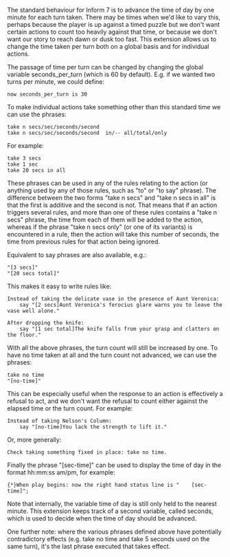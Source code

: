 
The standard behaviour for Inform 7 is to advance the time of day by one minute for each turn taken. There may be times when we'd like to vary this, perhaps because the player is up against a timed puzzle but we don't want certain actions to count too heavily against that time, or because we don't want our story to reach dawn or dusk too fast. This extension allows us to change the time taken per turn both on a global basis and for individual actions.

The passage of time per turn can be changed by changing the global variable seconds_per_turn (which is 60 by default). E.g. if we wanted two turns per minute, we could define:

	now seconds_per_turn is 30


To make individual actions take something other than this standard time we can use the phrases:

	take n secs/sec/seconds/second
	take n secs/sec/seconds/second  in/-- all/total/only

For example:

	take 3 secs
	take 1 sec
	take 20 secs in all

These phrases can be used in any of the rules relating to the action (or anything used by any of those rules, such as "to" or "to say" phrase).  The difference between the two forms "take n secs" and "take n secs in all" is that the first is additive and the second is not. That means that if an action triggers several rules, and more than one of these rules contains a "take n secs" phrase, the time from each of them will be added to the action, whereas if the phrase "take n secs only" (or one of its variants) is encountered in a rule, then the action will take this number of seconds, the time from previous rules for that action being ignored.

Equivalent to say phrases are also available, e.g.:

	"[3 secs]"
	"[20 secs total]"

This makes it easy to write rules like:

	Instead of taking the delicate vase in the presence of Aunt Veronica:
		say "[2 secs]Aunt Veronica's ferocius glare warns you to leave the vase well alone."

	After dropping the knife:
		say "[1 sec total]The knife falls from your grasp and clatters on the floor."

With all the above phrases, the turn count will still be increased by one. To have no time taken at all and the turn count not advanced, we can use the phrases:

	take no time
	"[no-time]"

This can be especially useful when the response to an action is effectively a refusal to act, and we don't want the refusal to count either against the elapsed time or the turn count. For example:

	Instead of taking Nelson's Column:
		say "[no-time]You lack the strength to lift it."

Or, more generally:

	Check taking something fixed in place: take no time.


Finally the phrase "[sec-time]" can be used to display the time of day in the format hh:mm:ss am/pm, for example:

	{*}When play begins: now the right hand status line is "    [sec-time]";

Note that internally, the variable time of day is still only held to the nearest minute. This extension keeps track of a second variable, called seconds, which is used to decide when the time of day should be advanced.

One further note: where the various phrases defined above have potentially contradictory effects (e.g. take no time and take 5 seconds used on the same turn), it's the last phrase executed that takes effect.

